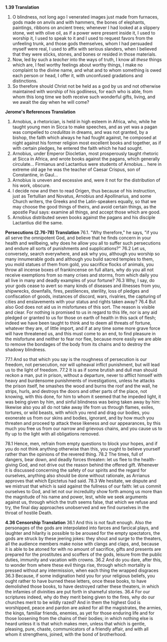 **1.39 Translation**
1. O blindness, not long ago I venerated images just made from furnaces, gods made on anvils and with hammers, the bones of elephants, paintings, ribbons on ancient trees; whenever I had looked at a slippery stone, wet with olive oil, as if a power were present inside it, I used to worship it, I used to speak to it and I used to request favors from the unfeeling trunk, and those gods themselves, whom I had persuaded myself were real, I used to affix with serious slanders, when I believed that they were sticks, stones, and bones or resided in those materials.
2. Now, led by such a *teacher* into the ways of truth, I know all *these* things which are, I feel worthy feelings about worthy things, I make no complaint to the divine name, and what and to whom something is owed each person or head, I offer it, with unconfused gradations and distinctions.
3. So therefore should Christ not be held as a god by us and not otherwise maintained with worship of his godliness, for each who is able, from whom this long time we both receive such wonderful gifts, living, and we await the day when he will come?

**Jerome's References Translation**
1. Arnobius, a rhetorician, is held in high esteem in Africa, who, while he taught young men in Sicca to make speeches, and as yet was a pagan was compelled to *credulitas* in dreams, and was not granted, by a bishop, the faith which always he had fought against, he composed at night against his former religion most excellent books and together, as if with certain pledges, he entered the faith which he had sought.
2. Arnobius, under Emperor Diocletian, most prosperously taught rhetoric at Sicca in Africa, and wrote books against the pagans, which generally circulate... Firmianus and Lactantius were students of Arnobius... here in extreme old age he was the teacher of Caesar Crispus, son of Constantine, in Gaul...
3. Arnobius is uneven and excessive and, were it not for the distribution of his work, obscure.
4. I decide now and then to read Origen, thus because of his instruction, just as Tertullian and Novatus, Arnobius and Apollinarius, and some Church writers, the Greeks and the Latin-speakers equally, so that we may choose the good things of theirs, and avoid certain things, as the apostle Paul says: examine all things, and accept those which are good.
5. Arnobius distributed seven books against the pagans and his disciple Lactantius did the same.

**Persecutions (2.76-78) Translation**
76.1. "Why therefore," he says, "if you all serve the omnipotent God, and believe that he finds concern in your health and wellbeing, why does he allow you all to suffer such persecutions and endure all sorts of punishments and supplications?"
76.2 Let us, conversely, search everywhere, and ask why you, although you worship so many innumerable gods and although you build sacred temples to them, you mold statues of them from gold, you sacrifice flocks of animals, you throw all incense boxes of frankincense on full altars, why do you all not receive exemptions from so many crises and storms, from which daily you all live in many and deadly examples of your fortune?
76.3 Why, I say, do your gods cease to avert so many kinds of diseases and illnesses from you, shipwrecks, downfalls, fires, pestilences, sterility, loss of pledges and confiscation of goods, instances of discord, wars, rivalries, the capturing of cities and enslavements with your status and rights taken away?
76.4 But also God does not aid us in misfortunes of this sort. The reason is visible and clear. For nothing is promised to us in regard to this life, nor is any aid pledged or granted to us for those on earth of health in this sack of flesh; indeed we have been taught to think and to deem all threats of fortune, whatever they are, of little import, and if at any time some more grave force will have threatened us, and this must come to an end, to find pleasure in the misfortune and neither to fear nor flee, because more easily we are able to remove the bondages of the body from its chains and to destroy the shadowy blindness.

77.1 And so that which you say is the roughness of persecution is our freedom, not persecution, nor will upheaval inflict punishment, but will lead us to the light of freedom.
77.2 It is as if some brutish and dull man should reckon a man, put in prison, without a departure, never to afflict himself with heavy and burdensome punishments of investigations, unless he attacks the prison itself, he smashes the wood and burns the roof and the wall, he strips, hurls, and destroys the doors and other parts of the place, not knowing, with this done, for him to whom it seemed that he impeded light, it was being given by him, and sinful blindness was being taken away by him: likewise also you all do not take away life from us through flames, exiles, tortures, or wild beasts, with which you rend and drag our bodies, you exonerate us from our skins and bodies, ignorant, and by how much you threaten and proceed tp attack these likeness and our appearances, by this much you free us from our narrow and grievous chains, and you cause us to fly up to the light with all obligations removed.

78.1 Hence, men, refrain from empty questions to block your hopes, and if you do not think anything otherwise than this, you ought to believe yourself rather than the opinions of the revered thing.
78.2 The times, full of dangers, bear down, and deadly forces threaten: let us flee to the health-giving God, and not drive out the reason behind the offered gift. Whenever it is discussed concerning the safety of our spirits and the regard for ourselves, anything also should be done without rationale, as Arrianus approves that which Epictetus had said.
78.3 We hesitate, we dispute and we mistrust that which is said against the fullness of our faith: let us commit ourselves to God, and let not our incredulity show forth among us more than the magnitude of his name and power, lest, while we seek arguments against us, through which the truth seems false, that which we refuse and try, the final day approaches unobserved and we find ourselves in the throat of hostile Death.

**4.36 Censorship Translation**
36.1 And this is not fault enough. Also the personages of the gods are interpolated into farces and farcical plays, and laughter and hilarity is possible to be aroused for the empty spectators, the gods are struck by these jeering jokes: they shout and surge to the theaters, all the audience members make noise with clangs and claps, and, because it is able to be atoned for with no amount of sacrifice, gifts and presents are prepared for the prostitutes and scoffers of the gods, leisure from the public duties, immunity and vacation with crowns.
36.2 And do you dare, after this, to wonder from where these evil things rise, through which mortality is pressed without any intermission, when each thing  the wrapped disgraces
36.3 Because, if some indignation held you for your religious beliefs, you ought rather to have burned these letters, once these books, to have demolished those books, to have destroyed rather these theaters, in which the infamies of divinities are put forth in shameful stories.
36.4 For our scriptures indeed, why do they merit being given to the fires, why do our churches merit to be wildly razed? And in them the highest God is worshipped, peace and pardon are asked for all the magistrates, the armies, the kings, familiar friends, enemies, as yet for those enduring life and for those loosening from the chains of their bodies; in which nothing else is heard unless it is that which makes men, unless that which is gentle, pleasing, pure, chaste, communicators of a friendly affair, and with all whom it strengthens, joined, with the bond of brotherhood.
